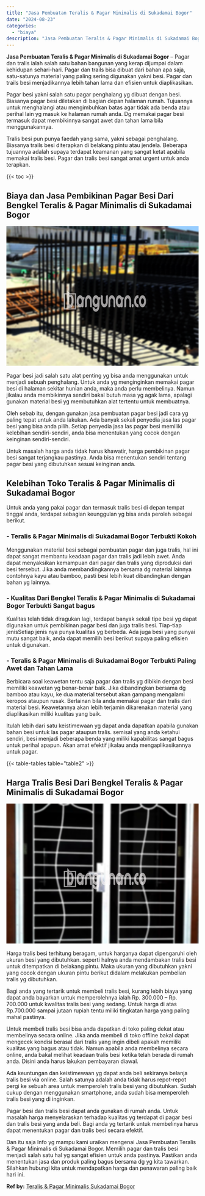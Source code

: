 ```yaml
---
title: "Jasa Pembuatan Teralis & Pagar Minimalis di Sukadamai Bogor"
date: "2024-08-23"
categories: 
  - "biaya"
description: "Jasa Pembuatan Teralis & Pagar Minimalis di Sukadamai Bogor. Dan itu saja Info yg mampu kami uraikan mengenai Jasa Pembuatan Teralis & Pagar Minimalis di Suk..."
---
```


**Jasa Pembuatan Teralis & Pagar Minimalis di Sukadamai Bogor** – Pagar dan tralis ialah salah satu bahan bangunan yang kerap dijumpai dalam kehidupan sehari-hari. Pagar dan trails bisa dibuat dari bahan apa saja, satu-satunya material yang paling sering digunakan yakni besi. Pagar dan trails besi menjadikannya lebih tahan lama dan efisien untuk diaplikasikan.

Pagar besi yakni salah satu pagar penghalang yg dibuat dengan besi. Biasanya pagar besi diletakan di bagian depan halaman rumah. Tujuannya untuk menghalangi atau mengimbuhkan batas agar tidak ada benda atau perihal lain yg masuk ke halaman rumah anda. Dg memakai pagar besi termasuk dapat membikinnya sangat awet dan tahan lama bila menggunakannya.

Tralis besi pun punya faedah yang sama, yakni sebagai penghalang. Biasanya trails besi diterapkan di belakang pintu atau jendela. Beberapa tujuannya adalah supaya terdapat keamanan yang sangat ketat apabila memakai tralis besi. Pagar dan tralis besi sangat amat urgent untuk anda terapkan.

{{< toc >}}

## Biaya dan Jasa Pembikinan Pagar Besi Dari Bengkel Teralis & Pagar Minimalis di Sukadamai Bogor

![Jasa Pembuatan Teralis & Pagar Minimalis di Sukadamai Bogor](/images/pagar-minimalis-murah-31.png)

Pagar besi jadi salah satu alat penting yg bisa anda menggunakan untuk menjadi sebuah penghalang. Untuk anda yg menginginkan memakai pagar besi di halaman sekitar hunian anda, maka anda perlu membelinya. Namun jikalau anda membikinnya sendiri bakal butuh masa yg agak lama, apalagi gunakan material besi yg membutuhkan alat tertentu untuk membuatnya.

Oleh sebab itu, dengan gunakan jasa pembuatan pagar besi jadi cara yg paling tepat untuk anda lakukan. Ada banyak sekali penyedia jasa las pagar besi yang bisa anda pilih. Setiap penyedia jasa las pagar besi memiliki kelebihan sendiri-sendiri, anda bisa menentukan yang cocok dengan keinginan sendiri-sendiri.

Untuk masalah harga anda tidak harus khawatir, harga pembikinan pagar besi sangat terjangkau pastinya. Anda bisa menentukan sendiri tentang pagar besi yang dibutuhkan sesuai keinginan anda.

## Kelebihan Toko Teralis & Pagar Minimalis di Sukadamai Bogor

Untuk anda yang pakai pagar dan termasuk tralis besi di depan tempat tinggal anda, terdapat sebagian keunggulan yg bisa anda peroleh sebagai berikut.

### \- Teralis & Pagar Minimalis di Sukadamai Bogor Terbukti Kokoh

Menggunakan material besi sebagai pembuatan pagar dan juga tralis, hal ini dapat sangat membantu keadaan pagar dan tralis jadi lebih awet. Anda dapat menyaksikan kemampuan dari pagar dan tralis yang diproduksi dari besi tersebut. Jika anda membandingkannya bersama dg material lainnya contohnya kayu atau bamboo, pasti besi lebih kuat dibandingkan dengan bahan yg lainnya.

### \- Kualitas Dari Bengkel Teralis & Pagar Minimalis di Sukadamai Bogor Terbukti Sangat bagus

Kualitas telah tidak diragukan lagi, terdapat banyak sekali tipe besi yg dapat digunakan untuk pembikinan pagar besi dan juga tralis besi. Tiap-tiap jenisSetiap jenis nya punya kualitas yg berbeda. Ada juga besi yang punyai mutu sangat baik, anda dapat memilih besi berikut supaya paling efisien untuk digunakan.

### \- Teralis & Pagar Minimalis di Sukadamai Bogor Terbukti Paling Awet dan Tahan Lama

Berbicara soal keawetan tentu saja pagar dan tralis yg dibikin dengan besi memiliki keawetan yg benar-benar baik. Jika dibandingkan bersama dg bamboo atau kayu, ke dua material tersebut akan gampang mengalami keropos ataupun rusak. Berlainan bila anda memakai pagar dan tralis dari material besi. Keawetannya akan lebih terjamin dikarenakan material yang diaplikasikan miliki kualitas yang baik.

Itulah lebih dari satu keistimewaan yg dapat anda dapatkan apabila gunakan bahan besi untuk las pagar ataupun tralis. semisal yang anda ketahui sendiri, besi menjadi beberapa benda yang miliki kapabilitas sangat bagus untuk perihal apapun. Akan amat efektif jikalau anda mengaplikasikannya untuk pagar.

{{< table-tables table="table2" >}}

## Harga Tralis Besi Dari Bengkel Teralis & Pagar Minimalis di Sukadamai Bogor

![Jasa Pembuatan Teralis & Pagar Minimalis di Sukadamai Bogor](/images/teralis-minimalis-murah-38.png)

Harga tralis besi terhitung beragam, untuk harganya dapat dipengaruhi oleh ukuran besi yang dibutuhkan. seperti halnya anda mendambakan tralis besi untuk ditempatkan di belakang pintu. Maka ukuran yang dibutuhkan yakni yang cocok dengan ukuran pintu berikut didalam melakukan pembelian tralis yg dibutuhkan.

Bagi anda yang tertarik untuk membeli tralis besi, kurang lebih biaya yang dapat anda bayarkan untuk memperolehnya ialah Rp. 300.000 – Rp. 700.000 untuk kwalitas tralis besi yang sedang. Untuk harga di atas Rp.700.000 sampai jutaan rupiah tentu miliki tingkatan harga yang paling mahal pastinya.

Untuk membeli tralis besi bisa anda dapatkan di toko paling dekat atau membelinya secara online. Jika anda membeli di toko offline bakal dapat mengecek kondisi berasal dari tralis yang ingin dibeli apakah memiliki kualitas yang bagus atau tidak. Namun apabila anda membelinya secara online, anda bakal melihat keadaan tralis besi ketika telah berada di rumah anda. Disini anda harus lakukan pembayaran diawal.

Ada keuntungan dan keistimewaan yg dapat anda beli sekiranya belanja tralis besi via online. Salah satunya adalah anda tidak harus repot-repot pergi ke sebuah area untuk memperoleh tralis besi yang dibutuhkan. Sudah cukup dengan menggunakan smartphone, anda sudah bisa memperoleh tralis besi yang di inginkan.

Pagar besi dan tralis besi dapat anda gunakan di rumah anda. Untuk masalah harga menyelaraskan terhadap kualitas yg terdapat di pagar besi dan tralis besi yang anda beli. Bagi anda yg tertarik untuk membelinya harus dapat menentukan pagar dan tralis besi secara efektif.

Dan itu saja Info yg mampu kami uraikan mengenai Jasa Pembuatan Teralis & Pagar Minimalis di Sukadamai Bogor. Memilih pagar dan tralis besi menjadi salah satu hal yg sangat efisien untuk anda pastinya. Pastikan anda menentukan jasa dan produk paling bagus bersama dg yg kita tawarkan. Silahkan hubungi kita untuk mendapatkan harga dan penawaran paling baik hari ini.

**Ref by:** [Teralis & Pagar Minimalis Sukadamai Bogor](https://id.wikipedia.org/wiki/Teralis)
